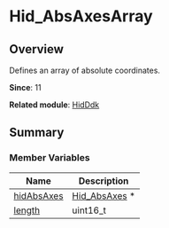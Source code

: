# Hid_AbsAxesArray


## Overview

Defines an array of absolute coordinates.

**Since**: 11

**Related module**: [HidDdk](_hid_ddk.md)


## Summary


### Member Variables

| Name| Description|
| -------- | -------- |
| [hidAbsAxes](_hid_ddk.md#hidabsaxes) | [Hid_AbsAxes](_hid_ddk.md#hid_absaxes) \* |
| [length](_hid_ddk.md#length-35) | uint16_t |
